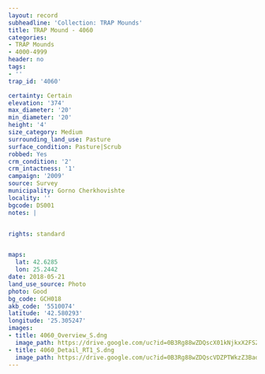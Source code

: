 ```yaml
---
layout: record
subheadline: 'Collection: TRAP Mounds'
title: TRAP Mound - 4060
categories:
- TRAP Mounds
- 4000-4999
header: no
tags:
- ''
trap_id: '4060'

certainty: Certain
elevation: '374'
max_diameter: '20'
min_diameter: '20'
height: '4'
size_category: Medium
surrounding_land_use: Pasture
surface_condition: Pasture|Scrub
robbed: Yes
crm_condition: '2'
crm_intactness: '1'
campaign: '2009'
source: Survey
municipality: Gorno Cherkhovishte
locality: ''
bgcode: DS001
notes: |


rights: standard


maps:
  lat: 42.6285
  lon: 25.2442
date: 2018-05-21
land_use_source: Photo
photo: Good
bg_code: GCH018
akb_code: '5510074'
latitude: '42.580293'
longitude: '25.305247'
images:
- title: 4060_Overview_S.dng
  image_path: https://drive.google.com/uc?id=0B3Rg88wZDQscX01kNjkxX2FSZTA
- title: 4060_Detail_RT1_S.dng
  image_path: https://drive.google.com/uc?id=0B3Rg88wZDQscVDZPTWkzZ3BadlE
---
```

